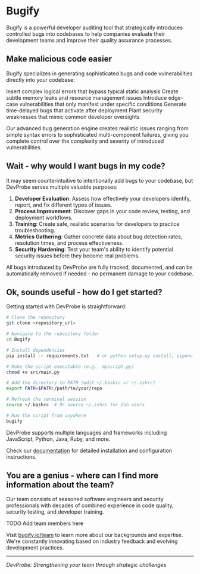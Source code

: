 # Bugify

Bugify is a powerful developer auditing tool that strategically introduces controlled bugs into codebases to help companies evaluate their development teams and improve their quality assurance processes.

## Make malicious code easier
Bugify specializes in generating sophisticated bugs and code vulnerabilities directly into your codebase:

Insert complex logical errors that bypass typical static analysis
Create subtle memory leaks and resource management issues
Introduce edge-case vulnerabilities that only manifest under specific conditions
Generate time-delayed bugs that activate after deployment
Plant security weaknesses that mimic common developer oversights

Our advanced bug generation engine creates realistic issues ranging from simple syntax errors to sophisticated multi-component failures, giving you complete control over the complexity and severity of introduced vulnerabilities.

## Wait - why would I want bugs in my code?

It may seem counterintuitive to intentionally add bugs to your codebase, but DevProbe serves multiple valuable purposes:

1. **Developer Evaluation**: Assess how effectively your developers identify, report, and fix different types of issues.
2. **Process Improvement**: Discover gaps in your code review, testing, and deployment workflows.
3. **Training**: Create safe, realistic scenarios for developers to practice troubleshooting.
4. **Metrics Gathering**: Gather concrete data about bug detection rates, resolution times, and process effectiveness.
5. **Security Hardening**: Test your team's ability to identify potential security issues before they become real problems.

All bugs introduced by DevProbe are fully tracked, documented, and can be automatically removed if needed - no permanent damage to your codebase.

## Ok, sounds useful - how do I get started?

Getting started with DevProbe is straightforward:

```bash
# Clone the repository
git clone <repository_url>

# Navigate to the repository folder
cd Bugify

# Install dependencies
pip install -r requirements.txt   # or python setup.py install, pipenv install, poetry install

# Make the script executable (e.g., myscript.py)
chmod +x src/main.py

# Add the directory to PATH (edit ~/.bashrc or ~/.zshrc)
export PATH=$PATH:/path/to/your/repo

# Refresh the terminal session
source ~/.bashrc  # Or source ~/.zshrc for Zsh users

# Run the script from anywhere
bugify
```

DevProbe supports multiple languages and frameworks including JavaScript, Python, Java, Ruby, and more. 

Check our [documentation](https://bugify.io/docs) for detailed installation and configuration instructions.

## You are a genius - where can I find more information about the team?

Our team consists of seasoned software engineers and security professionals with decades of combined experience in code quality, security testing, and developer training.

TODO Add team members here

Visit [bugify.io/team](https://bugify.io/team) to learn more about our backgrounds and expertise. We're constantly innovating based on industry feedback and evolving development practices.

---

*DevProbe: Strengthening your team through strategic challenges*

